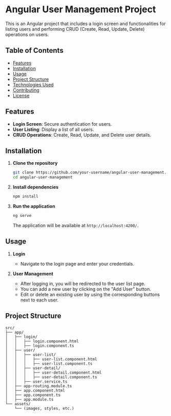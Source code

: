# Angular User Management Project

This is an Angular project that includes a login screen and functionalities for listing users and performing CRUD (Create, Read, Update, Delete) operations on users.

## Table of Contents

- [Features](#features)
- [Installation](#installation)
- [Usage](#usage)
- [Project Structure](#project-structure)
- [Technologies Used](#technologies-used)
- [Contributing](#contributing)
- [License](#license)

## Features

- **Login Screen**: Secure authentication for users.
- **User Listing**: Display a list of all users.
- **CRUD Operations**: Create, Read, Update, and Delete user details.

## Installation

1. **Clone the repository**
    ```bash
    git clone https://github.com/your-username/angular-user-management.git
    cd angular-user-management
    ```

2. **Install dependencies**
    ```bash
    npm install
    ```

3. **Run the application**
    ```bash
    ng serve
    ```

    The application will be available at `http://localhost:4200/`.

## Usage

1. **Login**
   - Navigate to the login page and enter your credentials.
   
2. **User Management**
   - After logging in, you will be redirected to the user list page.
   - You can add a new user by clicking on the "Add User" button.
   - Edit or delete an existing user by using the corresponding buttons next to each user.

## Project Structure

```plaintext
src/
├── app/
│   ├── login/
│   │   ├── login.component.html
│   │   ├── login.component.ts
│   ├── user/
│   │   ├── user-list/
│   │   │   ├── user-list.component.html
│   │   │   ├── user-list.component.ts
│   │   ├── user-detail/
│   │   │   ├── user-detail.component.html
│   │   │   ├── user-detail.component.ts
│   │   ├── user.service.ts
│   ├── app-routing.module.ts
│   ├── app.component.html
│   ├── app.component.ts
│   ├── app.module.ts
└── assets/
    └── (images, styles, etc.)
